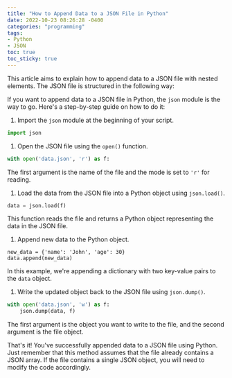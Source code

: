 ```yaml
---
title: "How to Append Data to a JSON File in Python"
date: 2022-10-23 08:26:28 -0400
categories: "programming"
tags:
- Python
- JSON
toc: true
toc_sticky: true
---
```


This article aims to explain how to append data to a JSON file with nested elements. The JSON file is structured in the following way:

If you want to append data to a JSON file in Python, the `json` module is the way to go. Here's a step-by-step guide on how to do it:

1. Import the `json` module at the beginning of your script.

```python
import json
```

1. Open the JSON file using the `open()` function.

```python
with open('data.json', 'r') as f:
```

The first argument is the name of the file and the mode is set to `'r'` for reading.

1. Load the data from the JSON file into a Python object using `json.load()`.

```python
data = json.load(f)
```

This function reads the file and returns a Python object representing the data in the JSON file.

1. Append new data to the Python object.

```
new_data = {'name': 'John', 'age': 30}
data.append(new_data)
```

In this example, we're appending a dictionary with two key-value pairs to the `data` object.

1. Write the updated object back to the JSON file using `json.dump()`.

```python
with open('data.json', 'w') as f:
    json.dump(data, f)
```

The first argument is the object you want to write to the file, and the second argument is the file object.

That's it! You've successfully appended data to a JSON file using Python. Just remember that this method assumes that the file already contains a JSON array. If the file contains a single JSON object, you will need to modify the code accordingly.